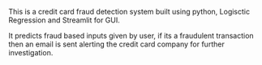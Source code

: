 This is a credit card fraud detection system built using python, Logisctic Regression and Streamlit for GUI.

It predicts fraud based inputs given by user, if its a fraudulent transaction then an email is sent alerting the credit card company for further investigation.
